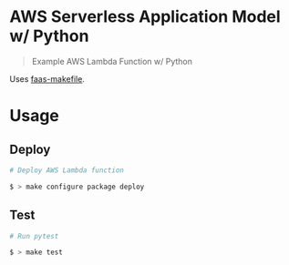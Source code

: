 # AWS Serverless Application Model w/ Python

> Example AWS Lambda Function w/ Python

Uses [faas-makefile].

[faas-makefile]: https://github.com/sbstjn/faas-makefile

# Usage

## Deploy

```bash
# Deploy AWS Lambda function

$ > make configure package deploy
```

## Test

```bash
# Run pytest

$ > make test
```
